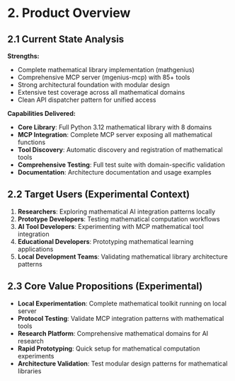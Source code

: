 # 2. Product Overview

## 2.1 Current State Analysis
**Strengths:**
- Complete mathematical library implementation (mathgenius)
- Comprehensive MCP server (mgenius-mcp) with 85+ tools
- Strong architectural foundation with modular design
- Extensive test coverage across all mathematical domains
- Clean API dispatcher pattern for unified access

**Capabilities Delivered:**
- **Core Library**: Full Python 3.12 mathematical library with 8 domains
- **MCP Integration**: Complete MCP server exposing all mathematical functions
- **Tool Discovery**: Automatic discovery and registration of mathematical tools
- **Comprehensive Testing**: Full test suite with domain-specific validation
- **Documentation**: Architecture documentation and usage examples

## 2.2 Target Users (Experimental Context)
1. **Researchers**: Exploring mathematical AI integration patterns locally
2. **Prototype Developers**: Testing mathematical computation workflows
3. **AI Tool Developers**: Experimenting with MCP mathematical tool integration
4. **Educational Developers**: Prototyping mathematical learning applications
5. **Local Development Teams**: Validating mathematical library architecture patterns

## 2.3 Core Value Propositions (Experimental)
- **Local Experimentation**: Complete mathematical toolkit running on local server
- **Protocol Testing**: Validate MCP integration patterns with mathematical tools
- **Research Platform**: Comprehensive mathematical domains for AI research
- **Rapid Prototyping**: Quick setup for mathematical computation experiments
- **Architecture Validation**: Test modular design patterns for mathematical libraries
